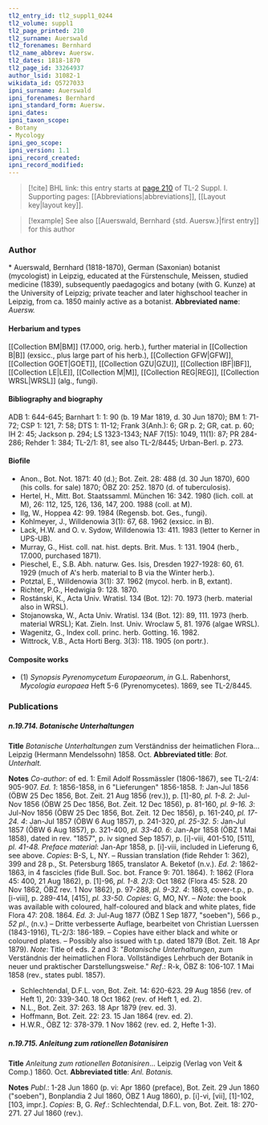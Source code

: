 ```yaml
---
tl2_entry_id: tl2_suppl1_0244
tl2_volume: suppl1
tl2_page_printed: 210
tl2_surname: Auerswald
tl2_forenames: Bernhard
tl2_name_abbrev: Auersw.
tl2_dates: 1818-1870
tl2_page_id: 33264937
author_lsid: 31082-1
wikidata_id: Q5727033
ipni_surname: Auerswald
ipni_forenames: Bernhard
ipni_standard_form: Auersw.
ipni_dates: 
ipni_taxon_scope: 
- Botany
- Mycology
ipni_geo_scope: 
ipni_version: 1.1
ipni_record_created: 
ipni_record_modified:
---
```



> [!cite] BHL link: this entry starts at [page 210](https://www.biodiversitylibrary.org/page/33264937) of TL-2 Suppl. I.
> Supporting pages: [[Abbreviations|abbreviations]], [[Layout key|layout key]].

> [!example] See also [[Auerswald, Bernhard {std. Auersw.}|first entry]] for this author

### Author

\* Auerswald, Bernhard (1818-1870), German (Saxonian) botanist (mycologist) in Leipzig, educated at the Fürstenschule, Meissen, studied medicine (1839), subsequently paedagogics and botany (with G. Kunze) at the University of Leipzig; private teacher and later highschool teacher in Leipzig, from ca. 1850 mainly active as a botanist. 
**Abbreviated name**: *Auersw.*

#### Herbarium and types

[[Collection BM|BM]] (17.000, orig. herb.), further material in [[Collection B|B]] (exsicc., plus large part of his herb.), [[Collection GFW|GFW]], [[Collection GOET|GOET]], [[Collection GZU|GZU]], [[Collection IBF|IBF]], [[Collection LE|LE]], [[Collection M|M]], [[Collection REG|REG]], [[Collection WRSL|WRSL]] (alg., fungi).

#### Bibliography and biography

ADB 1: 644-645; Barnhart 1: 1: 90 (b. 19 Mar 1819, d. 30 Jun 1870); BM 1: 71-72; CSP 1: 121, 7: 58; DTS 1: 11-12; Frank 3(Anh.): 6; GR p. 2; GR, cat. p. 60; IH 2: 45; Jackson p. 294; LS 1323-1343; NAF 7(15): 1049, 11(1): 87; PR 284-286; Rehder 1: 384; TL-2/1: 81, see also TL-2/8445; Urban-Berl. p. 273.

#### Biofile

- Anon., Bot. Not. 1871: 40 (d.); Bot. Zeit. 28: 488 (d. 30 Jun 1870), 600 (his colls. for sale) 1870; ÖBZ 20: 252. 1870 (d. of tuberculosis).
- Hertel, H., Mitt. Bot. Staatssamml. München 16: 342. 1980 (lich. coll. at M), 26: 112, 125, 126, 136, 147, 200. 1988 (coll. at M).
- Ilg, W., Hoppea 42: 99. 1984 (Regensb. bot. Ges., fungi).
- Kohlmeyer, J., Willdenowia 3(1): 67, 68. 1962 (exsicc. in B).
- Lack, H.W. and O. v. Sydow, Willdenowia 13: 411. 1983 (letter to Kerner in UPS-UB).
- Murray, G., Hist. coll. nat. hist. depts. Brit. Mus. 1: 131. 1904 (herb., 17.000, purchased 1871).
- Pieschel, E., S.B. Abh. naturw. Ges. Isis, Dresden 1927-1928: 60, 61. 1929 (much of A's herb. material to B via the Winter herb.).
- Potztal, E., Willdenowia 3(1): 37. 1962 (mycol. herb. in B, extant).
- Richter, P.G., Hedwigia 9: 128. 1870.
- Rostánski, K., Acta Univ. Wratisl. 134 (Bot. 12): 70. 1973 (herb. material also in WRSL).
- Stojanowska, W., Acta Univ. Wratisl. 134 (Bot. 12): 89, 111. 1973 (herb. material WRSL); Kat. Zieln. Inst. Univ. Wroclaw 5, 81. 1976 (algae WRSL).
- Wagenitz, G., Index coll. princ. herb. Gotting. 16. 1982.
- Wittrock, V.B., Acta Horti Berg. 3(3): 118. 1905 (on portr.).

#### Composite works

- (1) *Synopsis Pyrenomycetum Europaeorum*, *in* G.L. Rabenhorst, *Mycologia europaea* Heft 5-6 (Pyrenomycetes). 1869, see TL-2/8445.

### Publications

##### n.19.714. Botanische Unterhaltungen

**Title**
*Botanische Unterhaltungen* zum Verständniss der heimatlichen Flora... Leipzig (Hermann Mendelssohn) 1858. Oct.
**Abbreviated title**: *Bot. Unterhalt.*

**Notes**
*Co-author*: of ed. 1: Emil Adolf Rossmässler (1806-1867), see TL-2/4: 905-907.
*Ed. 1*: 1856-1858, in 6 "Lieferungen" 1856-1858.
*1*: Jan-Jul 1856 (ÖBW 25 Dec 1856, Bot. Zeit. 21 Aug 1856 (rev.)), p. \[1\]-80, *pl. 1-8.*
*2*: Jul-Nov 1856 (ÖBW 25 Dec 1856, Bot. Zeit. 12 Dec 1856), p. 81-160, *pl. 9-16.*
*3*: Jul-Nov 1856 (ÖBW 25 Dec 1856, Bot. Zeit. 12 Dec 1856), p. 161-240, *pl. 17-24.*
*4*: Jan-Jul 1857 (ÖBW 6 Aug 1857), p. 241-320, *pl. 25-32.*
*5*: Jan-Jul 1857 (ÖBW 6 Aug 1857), p. 321-400, *pl. 33-40.*
*6*: Jan-Apr 1858 (ÖBZ 1 Mai 1858), dated in rev. "1857", p. iv signed Sep 1857), p. \[i\]-viii, 401-510, \[511\], *pl. 41-48.*
*Preface material*: Jan-Apr 1858, p. \[i\]-viii, included in Lieferung 6, see above.
*Copies*: B-S, L, NY. – Russian translation (fide Rehder 1: 362), 399 and 28 p., St. Petersburg 1865, translator A. Beketof (n.v.).
*Ed. 2*: 1862-1863, in 4 fascicles (fide Bull. Soc. bot. France 9: 701. 1864).
*1*: 1862 (Flora 45: 400, 21 Aug 1862), p. \[1\]-96, *pl. 1-8.*
*2*/*3*: Oct 1862 (Flora 45: 528. 20 Nov 1862, ÖBZ rev. 1 Nov 1862), p. 97-288, *pl. 9-32.*
*4*: 1863, cover-t.p., p. \[i-viii\], p. 289-414, \[415\], *pl. 33-50.*
*Copies*: G, MO, NY. – *Note*: the book was available with coloured, half-coloured and black and white plates, fide Flora 47: 208. 1864.
*Ed. 3*: Jul-Aug 1877 (ÖBZ 1 Sep 1877, "soeben"), 566 p., *52 pl*., (n.v.) – Dritte verbesserte Auflage, bearbeitet von Christian Luerssen (1843-1916), TL-2/3: 186-189. – Copies have either black and white or coloured plates. – Possibly also issued with t.p. dated 1879 (Bot. Zeit. 18 Apr 1879).
*Note*: Title of eds. 2 and 3: "*Botanische Unterhaltungen*, zum Verständnis der heimatlichen Flora. Vollständiges Lehrbuch der Botanik in neuer und praktischer Darstellungsweise."
*Ref*.: R-k, ÖBZ 8: 106-107. 1 Mai 1858 (rev., states publ. 1857).
- Schlechtendal, D.F.L. von, Bot. Zeit. 14: 620-623. 29 Aug 1856 (rev. of Heft 1), 20: 339-340. 18 Oct 1862 (rev. of Heft 1, ed. 2).
- N.L., Bot. Zeit. 37: 263. 18 Apr 1879 (rev. ed. 3).
- Hoffmann, Bot. Zeit. 22: 23. 15 Jan 1864 (rev. ed. 2).
- H.W.R., ÖBZ 12: 378-379. 1 Nov 1862 (rev. ed. 2, Hefte 1-3).

##### n.19.715. Anleitung zum rationellen Botanisiren

**Title**
*Anleitung zum rationellen Botanisiren*... Leipzig (Verlag von Veit & Comp.) 1860. Oct.
**Abbreviated title**: *Anl. Botanis.*

**Notes**
*Publ*.: 1-28 Jun 1860 (p. vi: Apr 1860 (preface), Bot. Zeit. 29 Jun 1860 ("soeben"), Bonplandia 2 Jul 1860, ÖBZ 1 Aug 1860), p. \[i\]-vi, \[vii\], \[1\]-102, \[103, impr.\]. *Copies*: B, G.
*Ref*.: Schlechtendal, D.F.L. von, Bot. Zeit. 18: 270-271. 27 Jul 1860 (rev.).

